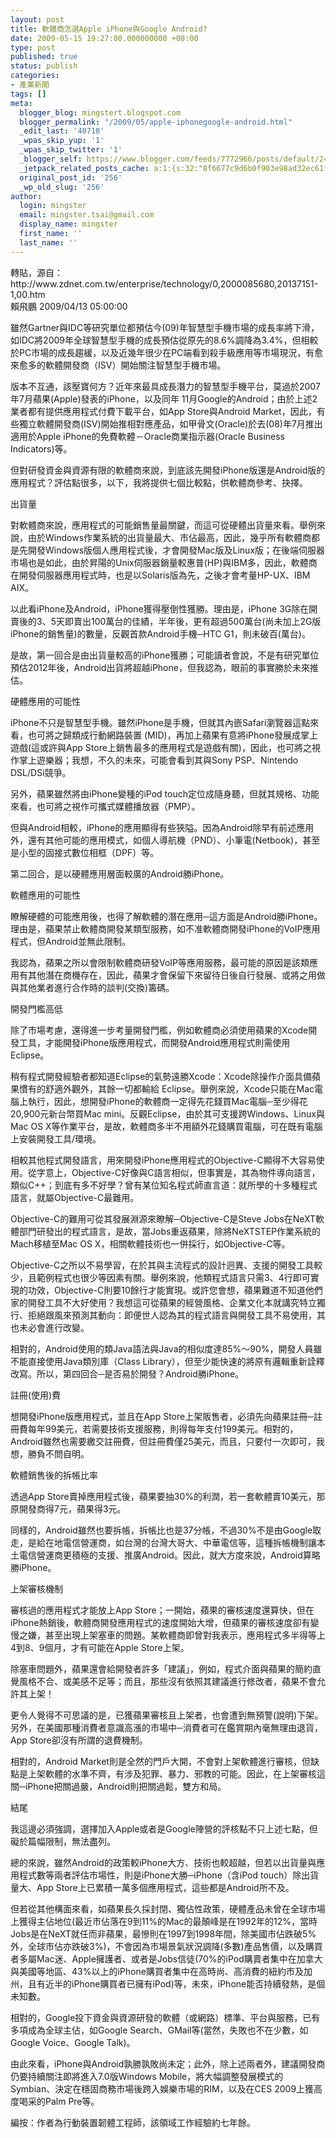 ```yaml
---
layout: post
title: 軟體商怎選Apple iPhone與Google Android?
date: 2009-05-15 19:27:00.000000000 +08:00
type: post
published: true
status: publish
categories:
- 產業新聞
tags: []
meta:
  blogger_blog: mingstert.blogspot.com
  blogger_permalink: "/2009/05/apple-iphonegoogle-android.html"
  _edit_last: '40718'
  _wpas_skip_yup: '1'
  _wpas_skip_twitter: '1'
  _blogger_self: https://www.blogger.com/feeds/7772966/posts/default/2498666172972253017
  _jetpack_related_posts_cache: a:1:{s:32:"8f6677c9d6b0f903e98ad32ec61f8deb";a:2:{s:7:"expires";i:1453388543;s:7:"payload";a:3:{i:0;a:1:{s:2:"id";i:84;}i:1;a:1:{s:2:"id";i:280;}i:2;a:1:{s:2:"id";i:62;}}}}
  original_post_id: '256'
  _wp_old_slug: '256'
author:
  login: mingster
  email: mingster.tsai@gmail.com
  display_name: mingster
  first_name: ''
  last_name: ''
---
```

<p>轉貼，源自：http://www.zdnet.com.tw/enterprise/technology/0,2000085680,20137151-1,00.htm<br />賴飛鵬 2009/04/13 05:00:00</p>
<p>雖然Gartner與IDC等研究單位都預估今(09)年智慧型手機市場的成長率將下滑，如IDC將2009年全球智慧型手機的成長預估從原先的8.6%調降為3.4%，但相較於PC市場的成長趨緩，以及近幾年很少在PC端看到殺手級應用等市場現況，有愈來愈多的軟體開發商（ISV）開始關注智慧型手機市場。</p>
<p>版本不互通，該壓寶何方？近年來最具成長潛力的智慧型手機平台，莫過於2007年7月蘋果(Apple)發表的iPhone，以及同年 11月Google的Android；由於上述2業者都有提供應用程式付費下載平台，如App Store與Android Market，因此，有些獨立軟體開發商(ISV)開始推相對應產品，如甲骨文(Oracle)於去(08)年7月推出適用於Apple iPhone的免費軟體－Oracle商業指示器(Oracle Business Indicators)等。</p>
<p>但對研發資金與資源有限的軟體商來說，到底該先開發iPhone版還是Android版的應用程式？評估點很多，以下，我將提供七個比較點，供軟體商參考、抉擇。</p>
<p>出貨量</p>
<p>對軟體商來說，應用程式的可能銷售量最關鍵，而這可從硬體出貨量來看。舉例來說，由於Windows作業系統的出貨量最大、市佔最高，因此，幾乎所有軟體商都是先開發Windows版個人應用程式後，才會開發Mac版及Linux版；在後端伺服器市場也是如此，由於昇陽的Unix伺服器銷量較惠普(HP)與IBM多，因此，軟體商在開發伺服器應用程式時，也是以Solaris版為先，之後才會考量HP-UX、IBM AIX。</p>
<p>以此看iPhone及Android，iPhone獲得壓倒性獲勝。理由是，iPhone 3G除在開賣後的3、5天即賣出100萬台的佳績，半年後，更有超過500萬台(尚未加上2G版iPhone的銷售量)的數量，反觀首款Android手機─HTC G1，則未破百(萬台)。</p>
<p>是故，第一回合是由出貨量較高的iPhone獲勝；可能讀者會說，不是有研究單位預估2012年後，Android出貨將超越iPhone，但我認為，眼前的事實勝於未來推估。</p>
<p>硬體應用的可能性</p>
<p>iPhone不只是智慧型手機。雖然iPhone是手機，但就其內嵌Safari瀏覽器這點來看，也可將之歸類成行動網路裝置 (MID)，再加上蘋果有意將iPhone發展成掌上遊戲(這或許與App Store上銷售最多的應用程式是遊戲有關)，因此，也可將之視作掌上遊樂器；我想，不久的未來，可能會看到其與Sony PSP、Nintendo DSL/DSi競爭。</p>
<p>另外，蘋果雖然將由iPhone變種的iPod touch定位成隨身聽，但就其規格、功能來看，也可將之視作可攜式媒體播放器（PMP）。</p>
<p>但與Android相較，iPhone的應用顯得有些狹隘。因為Android除早有前述應用外，還有其他可能的應用模式，如個人導航機（PND）、小筆電(Netbook)，甚至是小型的固接式數位相框（DPF）等。</p>
<p>第二回合，是以硬體應用層面較廣的Android勝iPhone。</p>
<p>軟體應用的可能性</p>
<p>瞭解硬體的可能應用後，也得了解軟體的潛在應用─這方面是Android勝iPhone。理由是，蘋果禁止軟體商開發某類型服務，如不准軟體商開發iPhone的VoIP應用程式，但Android並無此限制。</p>
<p>我認為，蘋果之所以會限制軟體商研發VoIP等應用服務，最可能的原因是該類應用有其他潛在商機存在，因此，蘋果才會保留下來留待日後自行發展、或將之用做與其他業者進行合作時的談判(交換)籌碼。</p>
<p>開發門檻高低</p>
<p>除了市場考慮，還得進一步考量開發門檻，例如軟體商必須使用蘋果的Xcode開發工具，才能開發iPhone版應用程式，而開發Android應用程式則需使用Eclipse。</p>
<p>稍有程式開發經驗者都知道Eclipse的氣勢遠勝Xcode：Xcode除操作介面具備蘋果慣有的舒適外觀外，其餘一切都輸給 Eclipse。舉例來說，Xcode只能在Mac電腦上執行，因此，想開發iPhone的軟體商一定得先花錢買Mac電腦─至少得花20,900元新台幣買Mac mini。反觀Eclipse，由於其可支援跨Windows、Linux與Mac OS X等作業平台，是故，軟體商多半不用額外花錢購買電腦，可在既有電腦上安裝開發工具/環境。</p>
<p>相較其他程式開發語言，用來開發iPhone應用程式的Objective-C顯得不大容易使用。從字意上，Objective-C好像與C語言相似，但事實是，其為物件導向語言，類似C++；到底有多不好學？曾有某位知名程式師直言道：就所學的十多種程式語言，就屬Objective-C最難用。</p>
<p>Objective-C的難用可從其發展淵源來瞭解─Objective-C是Steve Jobs在NeXT軟體部門研發出的程式語言，是故，當Jobs重返蘋果，除將NeXTSTEP作業系統的Mach移植至Mac OS X，相關軟體技術也一併採行，如Objective-C等。</p>
<p>Objective-C之所以不易學習，在於其與主流程式的設計迥異、支援的開發工具較少，且範例程式也很少等因素有關。舉例來說，他類程式語言只需3、4行即可實現的功效，Objective-C則要10餘行才能實現。或許您會想，蘋果難道不知道他們家的開發工具不大好使用？我想這可從蘋果的經營風格、企業文化本就講究特立獨行、拒絕跟風來預測其動向：即便世人認為其的程式語言與開發工具不易使用，其也未必會進行改變。</p>
<p>相對的，Android使用的類Java語法與Java的相似度達85%～90%，開發人員雖不能直接使用Java類別庫（Class Library），但至少能快速的將原有邏輯重新詮釋改寫。所以，第四回合─是否易於開發？Android勝iPhone。</p>
<p>註冊(使用)費</p>
<p>想開發iPhone版應用程式，並且在App Store上架販售者，必須先向蘋果註冊─註冊費每年99美元，若需要技術支援服務，則得每年支付199美元。相對的，Android雖然也需要繳交註冊費，但註冊費僅25美元，而且，只要付一次即可，我想，勝負不問自明。</p>
<p>軟體銷售後的拆帳比率</p>
<p>透過App Store賣掉應用程式後，蘋果要抽30%的利潤，若一套軟體賣10美元，那原開發商得7元，蘋果得3元。</p>
<p>同樣的，Android雖然也要拆帳，拆帳比也是37分帳，不過30%不是由Google取走，是給在地電信營運商，如台灣的台灣大哥大、中華電信等，這種拆帳機制讓本土電信營運商更積極的支援、推廣Android。因此，就大方度來說，Android算略勝iPhone。</p>
<p>上架審核機制</p>
<p>審核過的應用程式才能放上App Store；一開始，蘋果的審核速度還算快，但在iPhone熱銷後，軟體商開發應用程式的速度開始大增，但蘋果的審核速度卻有變慢之嫌，甚至出現上架塞車的問題。某軟體商即曾對我表示，應用程式多半得等上4到8、9個月，才有可能在Apple Store上架。</p>
<p>除塞車問題外，蘋果還會給開發者許多「建議」，例如，程式介面與蘋果的簡約直覺風格不合、或美感不足等；而且，那些沒有依照其建議進行修改者，蘋果不會允許其上架！</p>
<p>更令人覺得不可思議的是，已獲蘋果審核且上架者，也會遭到無預警(說明)下架。另外，在美國那種消費者意識高漲的市場中─消費者可在鑑賞期內毫無理由退貨，App Store卻沒有所謂的退費機制。</p>
<p>相對的，Android Market則是全然的門戶大開，不會對上架軟體進行審核，但缺點是上架軟體的水準不齊，有涉及犯罪、暴力、邪教的可能。因此，在上架審核這關─iPhone把關過嚴，Android則把關過鬆，雙方和局。</p>
<p>結尾</p>
<p>我這邊必須強調，選擇加入Apple或者是Google陣營的評核點不只上述七點，但礙於篇幅限制，無法盡列。</p>
<p>總的來說，雖然Android的政策較iPhone大方、技術也較超越，但若以出貨量與應用程式數等兩者評估市場性，則是iPhone大勝─iPhone（含iPod touch）除出貨量大、App Store上已累積一萬多個應用程式，這些都是Android所不及。</p>
<p>但若從其他構面來看，如蘋果長久採封閉、獨佔性政策，硬體產品未曾在全球市場上獲得主佔地位(最近市佔落在9到11%的Mac的最顛峰是在1992年的12%，當時Jobs是在NeXT就任而非蘋果，最慘則在1997到1998年間，除美國市佔跌破5%外，全球市佔亦跌破3%)，不會因為市場景氣狀況調降(多數)產品售價，以及購買者多屬Mac迷、Apple擁護者、或者是Jobs信徒(70%的iPod購賣者集中在加拿大與美國等地區、43%以上的iPhone購買者集中在高時尚、高消費的紐約市及加州，且有近半的iPhone購買者已擁有iPod)等，未來，iPhone能否持續發熱，是個未知數。</p>
<p>相對的，Google投下資金與資源研發的軟體（或網路）標準、平台與服務，已有多項成為全球主佔，如Google Search、GMail等(當然，失敗也不在少數，如Google Voice、Google Talk)。</p>
<p>由此來看，iPhone與Android孰勝孰敗尚未定；此外，除上述兩者外，建議開發商仍要持續關注即將進入7.0版Windows Mobile，將大幅調整發展模式的Symbian、決定在穩固商務市場後跨入娛樂市場的RIM，以及在CES 2009上獲高度喝采的Palm Pre等。</p>
<p>編按：作者為行動裝置韌體工程師，該領域工作經驗約七年餘。</p>
